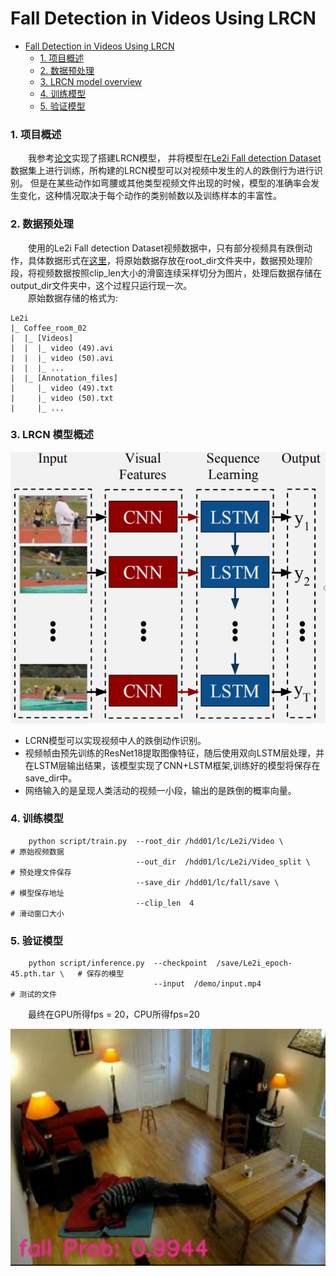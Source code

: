 # Fall Detection in Videos Using LRCN
<!-- TOC -->

- [Fall Detection in Videos Using LRCN](#fall-detection-in-videos-using-lrcn)
    - [1. 项目概述](#1-项目概述)
    - [2. 数据预处理](#2-数据预处理)
    - [3. LRCN model overview](#3-lrcn-model-overview)
    - [4. 训练模型](#4-训练模型)
    - [5. 验证模型](#5-验证模型)

<!-- /TOC -->

### 1. 项目概述
&emsp;&emsp;我参考[论文](https://arxiv.org/abs/1411.4389)实现了搭建LRCN模型，
并将模型在[Le2i Fall detection Dataset](http://le2i.cnrs.fr/Fall-detection-Dataset?lang=fr)
数据集上进行训练，所构建的LRCN模型可以对视频中发生的人的跌倒行为进行识别。 但是在某些动作如弯腰或其他类型视频文件出现的时候，模型的准确率会发生变化，这种情况取决于每个动作的类别帧数以及训练样本的丰富性。

### 2. 数据预处理
&emsp;&emsp;使用的Le2i Fall detection Dataset视频数据中，只有部分视频具有跌倒动作，具体数据形式在[这里](https://www.yuque.com/nalaeur/bstyo8/pyacvh)，将原始数据存放在root_dir文件夹中，数据预处理阶段，将视频数据按照clip_len大小的滑窗连续采样切分为图片，处理后数据存储在output_dir文件夹中，这个过程只运行现一次。<br>
&emsp;&emsp;原始数据存储的格式为:<br>
```
Le2i
|_ Coffee_room_02
|  |_ [Videos]
|  |  |_ video (49).avi
|  |  |_ video (50).avi
|  |  |_ ...
|  |_ [Annotation_files]
|     |_ video (49).txt
|     |_ video (50).txt
|     |_ ...
```

### 3. LRCN 模型概述
![结构](img/结构.png)
- LCRN模型可以实现视频中人的跌倒动作识别。<br>
- 视频帧由预先训练的ResNet18提取图像特征，随后使用双向LSTM层处理，并在LSTM层输出结果，该模型实现了CNN+LSTM框架,训练好的模型将保存在save_dir中。
- 网络输入的是呈现人类活动的视频一小段，输出的是跌倒的概率向量。


### 4. 训练模型
```
    python script/train.py  --root_dir /hdd01/lc/Le2i/Video \          # 原始视频数据
                            --out_dir  /hdd01/lc/Le2i/Video_split \    # 预处理文件保存
                            --save_dir /hdd01/lc/fall/save \           # 模型保存地址
                            --clip_len  4                              # 滑动窗口大小
```

### 5. 验证模型
```
    python script/inference.py  --checkpoint  /save/Le2i_epoch-45.pth.tar \   # 保存的模型 
                                --input  /demo/input.mp4                     # 测试的文件
```
&emsp;&emsp;最终在GPU所得fps = 20，CPU所得fps=20

![pic](img/1.png)







